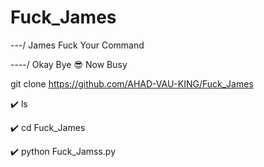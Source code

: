 # Fuck_James

---/ James Fuck Your Command

----/ Okay Bye 😎 Now Busy

git clone https://github.com/AHAD-VAU-KING/Fuck_James

✔️ ls



✔️ cd Fuck_James



✔️ python Fuck_Jamss.py
